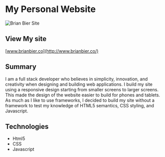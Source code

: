 # My Personal Website

![Brian Bier Site][site]

[site]: https://66.media.tumblr.com/01efd47e705516f91b5801856817f25a/tumblr_o6vdqxp2Ma1ubupxao1_1280.png "www.brianbier.co"

## View My site
[www.brianbier.co](http://www.brianbier.co/)

## Summary
I am a full stack developer who believes in simplicity, innovation, and creativity when designing and building web applications.
I build my site using a responsive design starting from smaller screens to larger screens. This made the design of the website easier to build for phones and tablets. As much as I like to use frameworks, I decided to build my site without a framework to test my knowledge of HTML5 semantics, CSS styling, and Javascript.  

## Technologies
* Html5
* CSS
* Javascript
